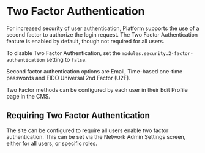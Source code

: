 # Two Factor Authentication

For increased security of user authentication, Platform supports the use of a second factor to authorize the login request. The Two Factor Authentication feature is enabled by default, though not required for all users.

To disable Two Factor Authentication, set the `modules.security.2-factor-authentication` setting to `false`.

Second factor authentication options are Email, Time-based one-time passwords and FIDO Universal 2nd Factor (U2F).

Two Factor methods can be configured by each user in their Edit Profile page in the CMS.

## Requiring Two Factor Authentication

The site can be configured to require all users enable two factor authentication. This can be set via the Network Admin Settings screen, either for all users, or specific roles.
